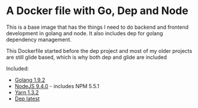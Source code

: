 A Docker file with Go, Dep and Node
==========================================

This is a base image that has the things I need to do backend and frontend development in golang and node. It also includes dep for golang dependency management.

This Dockerfile started before the dep project and most of my older projects are still glide based, which is why both dep and glide are included

Included:
* [Golang 1.9.2](https://golang.org/)
* [NodeJS 9.4.0](https://nodejs.org/en/) - includes NPM 5.5.1
* [Yarn 1.3.2](https://yarnpkg.com/)
* [Dep latest](https://github.com/golang/dep)

